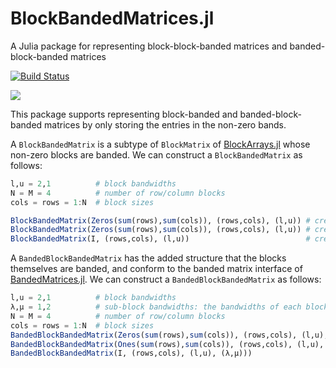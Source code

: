 # BlockBandedMatrices.jl
A Julia package for representing block-block-banded matrices and banded-block-banded matrices

[![Build Status](https://travis-ci.org/JuliaMatrices/BlockBandedMatrices.jl.svg?branch=master)](https://travis-ci.org/JuliaMatrices/BlockBandedMatrices.jl)

<!-- [![](https://img.shields.io/badge/docs-stable-blue.svg)](https://JuliaMatrices.github.io/BlockBandedMatrices.jl/stable)-->
[![](https://img.shields.io/badge/docs-latest-blue.svg)](https://JuliaMatrices.github.io/BlockBandedMatrices.jl/latest)



This package supports representing block-banded and banded-block-banded matrices by only
storing the entries in the non-zero bands.


A `BlockBandedMatrix` is a subtype of `BlockMatrix` of [BlockArrays.jl](https://github.com/JuliaArrays/BlockArrays.jl)
whose non-zero blocks are banded. We can construct a `BlockBandedMatrix` as follows:
```julia
l,u = 2,1          # block bandwidths
N = M = 4          # number of row/column blocks
cols = rows = 1:N  # block sizes

BlockBandedMatrix(Zeros(sum(rows),sum(cols)), (rows,cols), (l,u)) # creates a block-banded matrix of zeros
BlockBandedMatrix(Zeros(sum(rows),sum(cols)), (rows,cols), (l,u)) # creates a block-banded matrix with ones in the non-zero entries
BlockBandedMatrix(I, (rows,cols), (l,u))                          # creates a block-banded  identity matrix
```

A `BandedBlockBandedMatrix` has the added structure that the blocks themselves are
banded, and conform to the banded matrix interface of [BandedMatrices.jl](https://github.com/JuliaMatrices/BandedMatrices.jl).
We can construct a `BandedBlockBandedMatrix` as follows:
```julia
l,u = 2,1          # block bandwidths
λ,μ = 1,2          # sub-block bandwidths: the bandwidths of each block
N = M = 4          # number of row/column blocks
cols = rows = 1:N  # block sizes
BandedBlockBandedMatrix(Zeros(sum(rows),sum(cols)), (rows,cols), (l,u), (λ,μ)) # creates a banded-block-banded matrix of zeros
BandedBlockBandedMatrix(Ones(sum(rows),sum(cols)), (rows,cols), (l,u), (λ,μ))  # creates a banded-block-banded matrix with ones in the non-zero entries
BandedBlockBandedMatrix(I, (rows,cols), (l,u), (λ,μ)))                         # creates a banded-block-banded identity matrix
```
